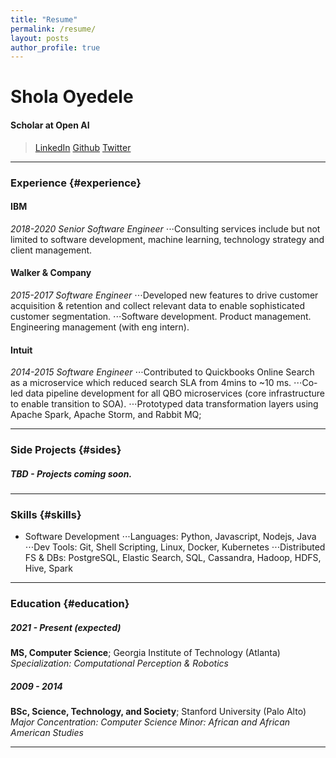```yaml
---
title: "Resume"
permalink: /resume/
layout: posts
author_profile: true
---
```


# Shola Oyedele
#### Scholar at Open AI

> [LinkedIn](https://www.linkedin.com/in/soyedele/)
> [Github](https://github.com/JenniferShola) 
> [Twitter](http://twitter.com/breakowt)

------

### Experience {#experience}

#### IBM
*2018-2020 Senior Software Engineer*
⋅⋅⋅Consulting services include but not limited to software development, machine learning, technology strategy and client management.

#### Walker & Company
*2015-2017 Software Engineer*
⋅⋅⋅Developed new features to drive customer acquisition & retention and collect relevant data to enable sophisticated customer segmentation.
⋅⋅⋅Software development. Product management. Engineering management (with eng intern).

#### Intuit
*2014-2015 Software Engineer*
⋅⋅⋅Contributed to Quickbooks Online Search as a microservice which reduced search SLA from 4mins to ~10 ms. 
⋅⋅⋅Co-led data pipeline development for all QBO microservices (core infrastructure to enable transition to SOA).
⋅⋅⋅Prototyped data transformation layers using Apache Spark, Apache Storm, and Rabbit MQ; 

------

### Side Projects {#sides}

##### TBD - Projects coming soon.

------

### Skills {#skills}

* Software Development
⋅⋅⋅Languages: Python, Javascript, Nodejs, Java
⋅⋅⋅Dev Tools: Git, Shell Scripting, Linux, Docker, Kubernetes
⋅⋅⋅Distributed FS & DBs: PostgreSQL, Elastic Search, SQL, Cassandra, Hadoop, HDFS, Hive, Spark

-------

### Education {#education}

##### 2021 - Present (expected)
**MS, Computer Science**; Georgia Institute of Technology (Atlanta)
*Specialization: Computational Perception & Robotics* 

##### 2009 - 2014
**BSc, Science, Technology, and Society**; Stanford University (Palo Alto)
*Major Concentration: Computer Science* 
*Minor: African and African American Studies*

------

